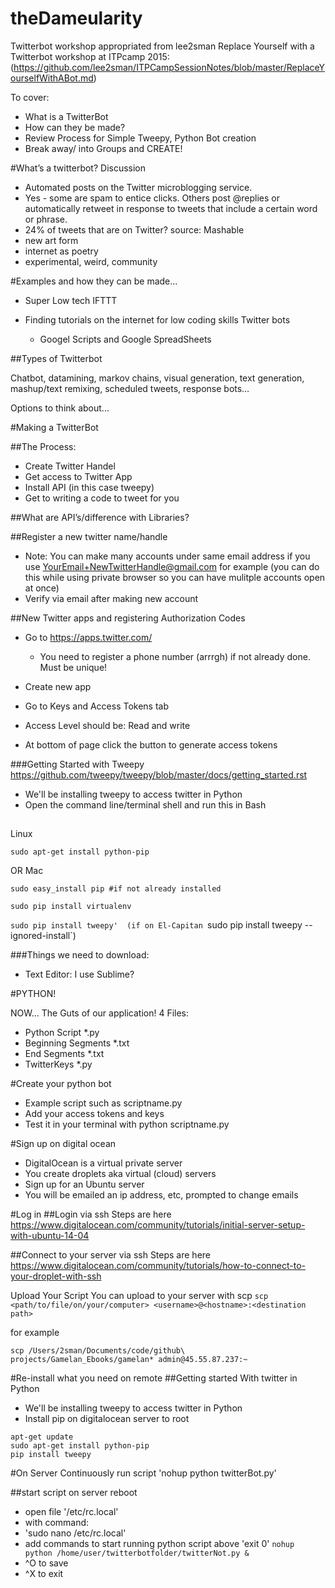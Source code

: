 # theDameularity
Twitterbot workshop appropriated from lee2sman Replace Yourself with a Twitterbot workshop at ITPcamp 2015: (https://github.com/lee2sman/ITPCampSessionNotes/blob/master/ReplaceYourselfWithABot.md)

To cover:

- What is a TwitterBot
- How can they be made?
- Review Process for Simple Tweepy, Python Bot creation
- Break away/ into Groups and CREATE!

#What’s a twitterbot? Discussion

- Automated posts on the Twitter microblogging service.
- Yes - some are spam to entice clicks. Others post @replies or automatically retweet in response to tweets that include a certain word or phrase.
- 24% of tweets that are on Twitter? source: Mashable
- new art form
- internet as poetry
- experimental, weird, community

#Examples and how they can be made...

- Super Low tech IFTTT
- Finding tutorials on the internet for low coding skills Twitter bots

    - Googel Scripts and Google SpreadSheets

##Types of Twitterbot

Chatbot, datamining, markov chains, visual generation, text generation, mashup/text remixing, scheduled tweets, response bots…

Options to think about...

#Making a TwitterBot

##The Process:

- Create Twitter Handel
- Get access to Twitter App
- Install API (in this case tweepy)
- Get to writing a code to tweet for you

##What are API’s/difference with Libraries?

##Register a new twitter name/handle

- Note: You can make many accounts under same email address if you use YourEmail+NewTwitterHandle@gmail.com for example (you can do this while using private browser so you can have mulitple accounts open at once)
- Verify via email after making new account

##New Twitter apps and registering Authorization Codes

- Go to https://apps.twitter.com/

    - You need to register a phone number (arrrgh) if not already done. Must be unique!
- Create new app
- Go to Keys and Access Tokens tab
- Access Level should be: Read and write
- At bottom of page click the button to generate access tokens

###Getting Started with Tweepy https://github.com/tweepy/tweepy/blob/master/docs/getting_started.rst

- We'll be installing tweepy to access twitter in Python
- Open the command line/terminal shell and run this in Bash

##

Linux

`sudo apt-get install python-pip`

OR
Mac

`sudo easy_install pip #if not already installed`

`sudo pip install virtualenv`

`sudo pip install tweepy' 
(if on El-Capitan `sudo pip install tweepy --ignored-install`)


###Things we need to download:

- Text Editor: I use Sublime?

#PYTHON!

 NOW… The Guts of our application! 4 Files:

- Python Script *.py
- Beginning Segments *.txt
- End Segments *.txt
- TwitterKeys *.py

#Create your python bot
- Example script such as scriptname.py
- Add your access tokens and keys
- Test it in your terminal with python scriptname.py

#Sign up on digital ocean
- DigitalOcean is a virtual private server
- You create droplets aka virtual (cloud) servers
- Sign up for an Ubuntu server
- You will be emailed an ip address, etc, prompted to change emails

#Log in
##Login via ssh 
Steps are here https://www.digitalocean.com/community/tutorials/initial-server-setup-with-ubuntu-14-04

##Connect to your server via ssh
Steps are here https://www.digitalocean.com/community/tutorials/how-to-connect-to-your-droplet-with-ssh

Upload Your Script
You can upload to your server with scp
`scp <path/to/file/on/your/computer> <username>@<hostname>:<destination path>`

for example

`scp /Users/2sman/Documents/code/github\ projects/Gamelan_Ebooks/gamelan* admin@45.55.87.237:~`

#Re-install what you need on remote
##Getting started With twitter in Python

- We'll be installing tweepy to access twitter in Python
- Install pip on digitalocean server to root
```
apt-get update
sudo apt-get install python-pip
pip install tweepy
```

#On Server
Continuously run script 
'nohup python twitterBot.py'

##start script on server reboot
- open file '/etc/rc.local'
- with command:
- 'sudo nano /etc/rc.local'
- add commands to start running python script above 'exit 0'
`nohup python /home/user/twitterbotfolder/twitterNot.py &`
- ^O to save
- ^X to exit

